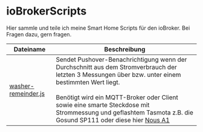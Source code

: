 # ioBrokerScripts

Hier sammle und teile ich meine Smart Home Scripts für den ioBroker.
Bei Fragen dazu, gern fragen.

| Dateiname | Beschreibung |
| --- | --- |
| [washer-remeinder.js](https://github.com/silvio-l/ioBrokerScripts/blob/main/washer-reminder.js) | Sendet Pushover-Benachrichtigung wenn der Durchschnitt aus dem Stromverbrauch der letzten 3 Messungen über bzw. unter einem bestimmten Wert liegt.<br><br>Benötigt wird ein MQTT-Broker oder Client sowie eine smarte Steckdose mit Strommessung und geflashtem Tasmota z.B. die Gosund SP111 oder diese hier [Nous A1](https://amzn.to/3skoqqX) |

